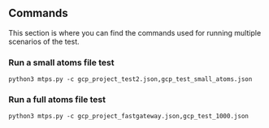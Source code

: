 ## Commands
This section is where you can find the commands used for running multiple scenarios of the test.

### Run a small atoms file test
```
python3 mtps.py -c gcp_project_test2.json,gcp_test_small_atoms.json
```

### Run a full atoms file test
```
python3 mtps.py -c gcp_project_fastgateway.json,gcp_test_1000.json
```
